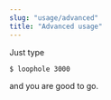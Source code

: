 ```yaml
---
slug: "usage/advanced"
title: "Advanced usage"
---
```


Just type

```bash
$ loophole 3000
```
and you are good to go.